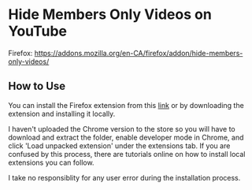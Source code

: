 # Hide Members Only Videos on YouTube
Firefox: https://addons.mozilla.org/en-CA/firefox/addon/hide-members-only-videos/

## How to Use
You can install the Firefox extension from this [link](https://addons.mozilla.org/en-CA/firefox/addon/hide-members-only-videos/) or by downloading the extension and installing it locally.

I haven't uploaded the Chrome version to the store so you will have to download and extract the folder, enable developer mode in Chrome, and click 'Load unpacked extension' under the extensions tab. If you are confused by this process, there are tutorials online on how to install local extensions you can follow.

I take no responsiblity for any user error during the installation process.
